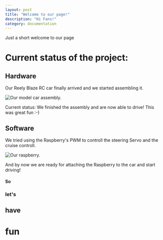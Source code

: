 ```yaml
---
layout: post
title: "Welcome to our page!"
description: "Hi Fans!"
category: documentation
---
```


Just a short welcome to our page

# Current status of the project:

## Hardware

Our Reely Blaze RC car finally arrived and we started assembling it.
<p><img src="{{ site.baseurl }}/images/documentation/assembly.jpg" alt="Our model car assembly."></p>

Current status: We finished the assembly and are now able to drive! This was great fun :-)

## Software

We tried using the Raspberry's PWM to controll the steering Servo and the cruise controll.

<p><img src="{{ site.baseurl }}/images/documentation/pi.jpg" alt="Our raspberry."></p>

And by now we are ready for attaching the Raspberry to the car and start driving!

#### So
### let's
## have
# fun
